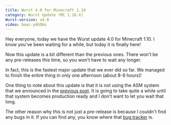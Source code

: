 ```yaml
---
title: Wurst 4.0 for Minecraft 1.10
category: Wurst Update (MC 1.10.X)
Wurst-version: v4.0
video: baac-yAhD6s
---
```

Hey everyone, today we have the Wurst update 4.0 for Minecraft 1.10. I know you've been waiting for a while, but today it is finally here!

Now this update is a bit different than the previous ones. There won't be any pre-releases this time, so you won't have to wait any longer.

In fact, this is the fastest major update that we ever did so far. We managed to finish the entire thing in only one afternoon (about 8-9 hours)!

One thing to note about this update is that it is not using the ASM system that we announced in the [previous post](/news/2016-06-28-Sneak-Peek-Wurst-for-Minecraft-1-10/). It is going to take quite a while until that system becomes production ready and I don't want to let you wait that long.

The other reason why this is not just a pre-release is because I couldn't find any bugs in it. If you can find any, you know where that [bug tracker](/bugs/) is.
